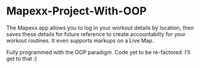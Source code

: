 # Mapexx-Project-With-OOP

The Mapexx app allows you to log in your workout details by location, then saves these details for future reference to create accountabilty for your workout routines.
It even supports markups on a Live Map.

Fully programmed with the OOP paradigm. Code yet to be re-factored. I'll get to that :)
